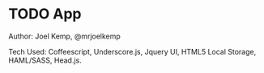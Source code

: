 TODO App
===========

Author: Joel Kemp, @mrjoelkemp

Tech Used: Coffeescript, Underscore.js, Jquery UI, HTML5 Local Storage, HAML/SASS, Head.js. 